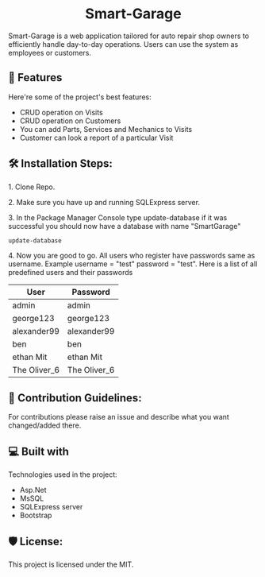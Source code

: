 <h1 align="center" id="title">Smart-Garage</h1>

<p id="description">Smart-Garage is a web application tailored for auto repair shop owners to efficiently handle day-to-day operations. Users can use the system as employees or customers.</p>

  
  
<h2>🧐 Features</h2>

Here're some of the project's best features:

*   CRUD operation on Visits
*   CRUD operation on Customers
*   You can add Parts, Services and Mechanics to Visits
*   Customer can look a report of a particular Visit

<h2>🛠️ Installation Steps:</h2>

<p>1. Clone Repo.</p>

<p>2. Make sure you have up and running SQLExpress server.</p>

<p>3. In the Package Manager Console type update-database if it was successful you should now have a database with name "SmartGarage"</p>

```
update-database
```

<p>4. Now you are good to go. All users who register have passwords same as username. Example username = "test" password = "test". Here is a list of all predefined users and their passwords</p>

| User | Password |
| ------------- | ------------- |
| admin  | admin  |
| george123  | george123  |
| alexander99 | alexander99 |
| ben | ben |
| ethan Mit | ethan Mit |
| The Oliver_6 | The Oliver_6 |


<h2>🍰 Contribution Guidelines:</h2>

For contributions please raise an issue and describe what you want changed/added there.

  
  
<h2>💻 Built with</h2>

Technologies used in the project:

*   Asp.Net
*   MsSQL
*   SQLExpress server
*   Bootstrap

<h2>🛡️ License:</h2>

This project is licensed under the MIT.
